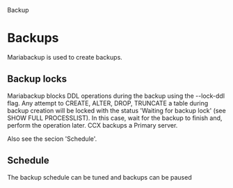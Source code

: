  Backup
# Backups
Mariabackup is used to create backups.
## Backup locks
Mariabackup  blocks DDL operations during the backup using the --lock-ddl flag.
Any attempt to CREATE, ALTER, DROP, TRUNCATE a table during backup creation will be locked with the status 'Waiting for backup lock'  (see SHOW FULL PROCESSLIST).
In this case, wait for the backup to finish and, perform the operation later.
CCX backups a Primary server.

Also see the secion 'Schedule'.
## Schedule
The backup schedule can be tuned and backups can be paused

